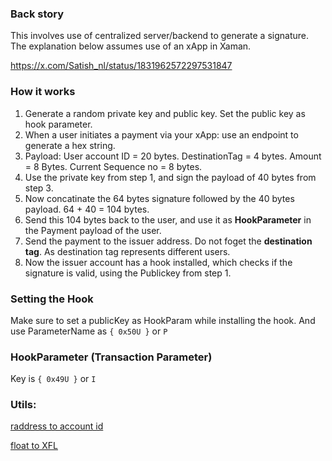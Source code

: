 ### Back story
This involves use of centralized server/backend to generate a signature.
The explanation below assumes use of an xApp in Xaman.

https://x.com/Satish_nl/status/1831962572297531847

### How it works
1. Generate a random private key and public key. Set the public key as hook parameter.
2. When a user initiates a payment via your xApp: use an endpoint to generate a hex string.
3. Payload: User account ID = 20 bytes. DestinationTag = 4 bytes. Amount = 8 Bytes. Current Sequence no = 8 bytes.
4. Use the private key from step 1, and sign the payload of 40 bytes from step 3.
5. Now concatinate the 64 bytes signature followed by the 40 bytes payload. 64 + 40 = 104 bytes.
6. Send this 104 bytes back to the user, and use it as **HookParameter** in the Payment payload of the user.
7. Send the payment to the issuer address. Do not foget the **destination tag**. As destination tag represents different users.
8. Now the issuer account has a hook installed, which checks if the signature is valid, using the Publickey from step 1.

### Setting the Hook
Make sure to set a publicKey as HookParam while installing the hook. 
And use ParameterName as `{ 0x50U }` or `P`

### HookParameter (Transaction Parameter)
Key is `{ 0x49U }` or `I`

### Utils:
[raddress to account id](https://github.com/technotip/HooksTools/blob/main/raddress-to-accountid.ts)

[float to XFL](https://github.com/technotip/HooksTools/blob/main/float-to-xfl.ts)
